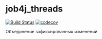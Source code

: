 # job4j_threads

[![Build Status](https://app.travis-ci.com/AleksanrMo/job4j_threads.svg?branch=master)](https://app.travis-ci.com/AleksanrMo/job4j_threads)
[![codecov](https://codecov.io/gh/AleksanrMo/job4j_threads/branch/master/graph/badge.svg?token=P5EZ9ZOPZZ)](https://codecov.io/gh/AleksanrMo/job4j_threads)

Объединение зафиксированных изменений